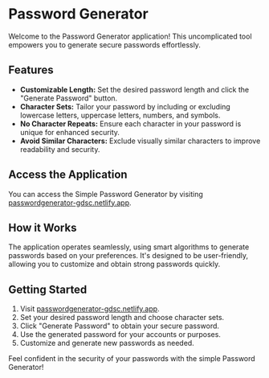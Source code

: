 # Password Generator

Welcome to the Password Generator application! This uncomplicated tool empowers you to generate secure passwords effortlessly.

## Features

-   **Customizable Length:** Set the desired password length and click the "Generate Password" button.
-   **Character Sets:** Tailor your password by including or excluding lowercase letters, uppercase letters, numbers, and symbols.
-   **No Character Repeats:** Ensure each character in your password is unique for enhanced security.
-   **Avoid Similar Characters:** Exclude visually similar characters to improve readability and security.

## Access the Application

You can access the Simple Password Generator by visiting [passwordgenerator-gdsc.netlify.app](https://passwordgenerator-gdsc.netlify.app/).

## How it Works

The application operates seamlessly, using smart algorithms to generate passwords based on your preferences. It's designed to be user-friendly, allowing you to customize and obtain strong passwords quickly.

## Getting Started

1.  Visit [passwordgenerator-gdsc.netlify.app](https://passwordgenerator-gdsc.netlify.app/).
2.  Set your desired password length and choose character sets.
3.  Click "Generate Password" to obtain your secure password.
4.  Use the generated password for your accounts or purposes.
5.  Customize and generate new passwords as needed.

Feel confident in the security of your passwords with the simple Password Generator!
